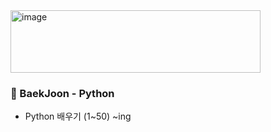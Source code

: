 <img width="400" height="100" alt="image" src="https://github.com/user-attachments/assets/741b9808-2226-4166-9ed8-d633f21c7fba" />

### 📖 BaekJoon - Python

- Python 배우기 (1~50) ~ing

